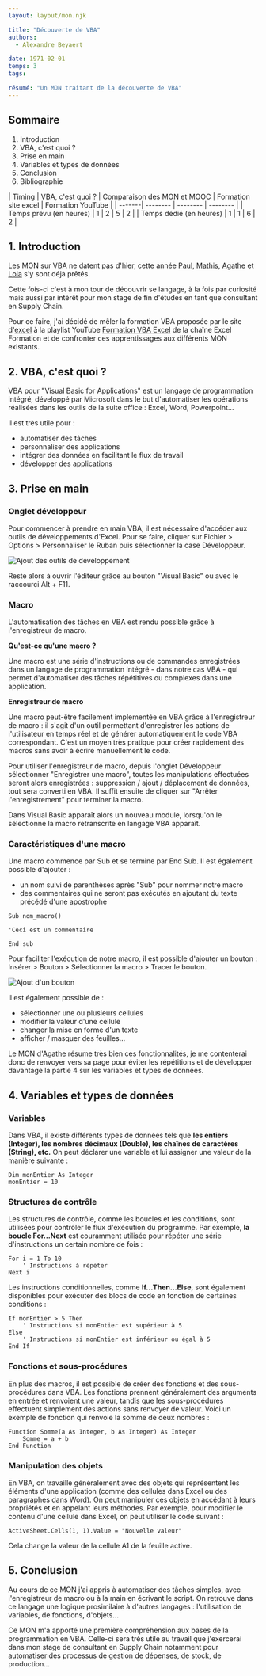 ```yaml
---
layout: layout/mon.njk

title: "Découverte de VBA"
authors:
  - Alexandre Beyaert

date: 1971-02-01
temps: 3
tags:

résumé: "Un MON traitant de la découverte de VBA"
---
```


## Sommaire

1. Introduction
2. VBA, c'est quoi ?
3. Prise en main
4. Variables et types de données
5. Conclusion
6. Bibliographie

| Timing | VBA, c'est quoi ? | Comparaison des MON et MOOC | Formation site excel | Formation YouTube |
| -------| -------- | -------- | -------- |
| Temps prévu (en heures) | 1 | 2 | 5 | 2 |
| Temps dédié (en heures) | 1 | 1 | 6 | 2 |


## 1. Introduction

Les MON sur VBA ne datent pas d'hier, cette année [Paul](https://francoisbrucker.github.io/do-it/promos/2023-2024/Le_Bihan-Paul/mon/temps-1.1/), [Mathis](https://francoisbrucker.github.io/do-it/promos/2023-2024/Mathis%20Schultz/mon/temps-2.1/#h4), [Agathe](https://francoisbrucker.github.io/do-it/promos/2023-2024/Agathe-Rabachou/mon/temps-2.1/) et [Lola](https://francoisbrucker.github.io/do-it/promos/2023-2024/Lola-Bourdon/mon/temps-2.1/) s'y sont déjà prêtés.

Cette fois-ci c'est à mon tour de découvrir se langage, à la fois par curiosité mais aussi par intérêt pour mon stage de fin d'études en tant que consultant en Supply Chain.

Pour ce faire, j'ai décidé de mêler la formation VBA proposée par le site d'[excel](https://www.excel-pratique.com/fr/vba) à la playlist YouTube [Formation VBA Excel](https://www.youtube.com/watch?v=X9xR7LW6dPs&list=PL4moFYPB3KVsY_E5WAANYuZGeUQekvS3U) de la chaîne Excel Formation et de confronter ces apprentissages aux différents MON existants.

## 2. VBA, c'est quoi ?

VBA pour "Visual Basic for Applications" est un langage de programmation intégré, développé par Microsoft dans le but d'automatiser les opérations réalisées dans les outils de la suite office : Excel, Word, Powerpoint...

Il est très utile pour :
- automatiser des tâches
- personnaliser des applications
- intégrer des données en facilitant le flux de travail
- développer des applications

## 3. Prise en main

### Onglet développeur

Pour commencer à prendre en main VBA, il est nécessaire d'accéder aux outils de développements d'Excel. Pour se faire, cliquer sur Fichier > Options > Personnaliser le Ruban puis sélectionner la case Développeur.

![Ajout des outils de développement](https://raw.githubusercontent.com/do-it-ecm/promo-2023-2024/main/Beyaert-Alexandre/mon/temps-3.1/Developpeur.png)

Reste alors à ouvrir l'éditeur grâce au bouton "Visual Basic" ou avec le raccourci Alt + F11.

### Macro

L'automatisation des tâches en VBA est rendu possible grâce à l'enregistreur de macro.

**Qu'est-ce qu'une macro ?**

Une macro est une série d'instructions ou de commandes enregistrées dans un langage de programmation intégré - dans notre cas VBA - qui permet d'automatiser des tâches répétitives ou complexes dans une application. 

**Enregistreur de macro**

Une macro peut-être facilement implementée en VBA grâce à l'enregistreur de macro : il s'agit d'un outil permettant d'enregistrer les actions de l'utilisateur en temps réel et de générer automatiquement le code VBA correspondant. C'est un moyen très pratique pour créer rapidement des macros sans avoir à écrire manuellement le code.

Pour utiliser l'enregistreur de macro, depuis l'onglet Développeur sélectionner "Enregistrer une macro", toutes les manipulations effectuées seront alors enregistrées : suppression / ajout / déplacement de données, tout sera converti en VBA.
Il suffit ensuite de cliquer sur "Arrêter l'enregistrement" pour terminer la macro.

Dans Visual Basic apparaît alors un nouveau module, lorsqu'on le sélectionne la macro retranscrite en langage VBA apparaît.

### Caractéristiques d'une macro

Une macro commence par Sub et se termine par End Sub.
Il est également possible d'ajouter :
- un nom suivi de parenthèses après "Sub" pour nommer notre macro
- des commentaires qui ne seront pas exécutés en ajoutant du texte précédé d'une apostrophe

```
Sub nom_macro()

'Ceci est un commentaire

End sub
```

Pour faciliter l'exécution de notre macro, il est possible d'ajouter un bouton : Insérer > Bouton > Sélectionner la macro > Tracer le bouton.

![Ajout d'un bouton](https://raw.githubusercontent.com/do-it-ecm/promo-2023-2024/main/Beyaert-Alexandre/mon/temps-3.1/Bouton.png)

Il est également possible de :
- sélectionner une ou plusieurs cellules
- modifier la valeur d'une cellule
- changer la mise en forme d'un texte
- afficher / masquer des feuilles...

Le MON d'[Agathe](https://francoisbrucker.github.io/do-it/promos/2023-2024/Agathe-Rabachou/mon/temps-2.1/) résume très bien ces fonctionnalités, je me contenterai donc de renvoyer vers sa page pour éviter les répétitions et de développer davantage la partie 4 sur les variables et types de données.

## 4. Variables et types de données

### Variables
Dans VBA, il existe différents types de données tels que **les entiers (Integer), les nombres décimaux (Double), les chaînes de caractères (String), etc.** On peut déclarer une variable et lui assigner une valeur de la manière suivante :

```
Dim monEntier As Integer
monEntier = 10
```
### Structures de contrôle

Les structures de contrôle, comme les boucles et les conditions, sont utilisées pour contrôler le flux d'exécution du programme. Par exemple, **la boucle For...Next** est couramment utilisée pour répéter une série d'instructions un certain nombre de fois :

```
For i = 1 To 10
    ' Instructions à répéter
Next i
```
Les instructions conditionnelles, comme **If...Then...Else**, sont également disponibles pour exécuter des blocs de code en fonction de certaines conditions :

```
If monEntier > 5 Then
    ' Instructions si monEntier est supérieur à 5
Else
    ' Instructions si monEntier est inférieur ou égal à 5
End If
```

### Fonctions et sous-procédures

En plus des macros, il est possible de créer des fonctions et des sous-procédures dans VBA. Les fonctions prennent généralement des arguments en entrée et renvoient une valeur, tandis que les sous-procédures effectuent simplement des actions sans renvoyer de valeur. Voici un exemple de fonction qui renvoie la somme de deux nombres :

```
Function Somme(a As Integer, b As Integer) As Integer
    Somme = a + b
End Function
```

### Manipulation des objets

En VBA, on travaille généralement avec des objets qui représentent les éléments d'une application (comme des cellules dans Excel ou des paragraphes dans Word).
On peut manipuler ces objets en accédant à leurs propriétés et en appelant leurs méthodes. Par exemple, pour modifier le contenu d'une cellule dans Excel, on peut utiliser le code suivant :

```
ActiveSheet.Cells(1, 1).Value = "Nouvelle valeur"
```
Cela change la valeur de la cellule A1 de la feuille active.

## 5. Conclusion

Au cours de ce MON j'ai appris à automatiser des tâches simples, avec l'enregistreur de macro ou à la main en écrivant le script.
On retrouve dans ce langage une logique prosimilaire à d'autres langages : l'utilisation de variables, de fonctions, d'objets...

Ce MON m'a apporté une première compréhension aux bases de la programmation en VBA. Celle-ci sera très utile au travail que j'exercerai dans mon stage de consultant en Supply Chain notamment pour automatiser des processus de gestion de dépenses, de stock, de production...
